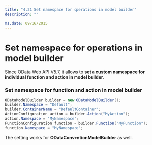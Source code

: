 ```yaml
---
title: "4.21 Set namespace for operations in model builder"
description: ""

ms.date: 09/16/2015
---
```

# Set namespace for operations in model builder

Since OData Web API V5.7, it allows to <strong>set a custom namespace for individual function and action in model builder</strong>.

### Set namespace for function and action in model builder

```C#
ODataModelBuilder builder = new ODataModelBuilder();
builder.Namespace = "Default";
builder.ContainerName = "DefaultContainer";
ActionConfiguration action = builder.Action("MyAction");
action.Namespace = "MyNamespace";
FunctionConfiguration function = builder.Function("MyFunction");
function.Namespace = "MyNamespace";
```

The setting works for <strong>ODataConventionModelBuilder</strong> as well.
